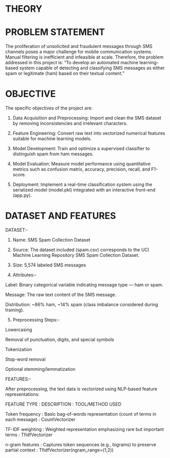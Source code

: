 # THEORY

# PROBLEM STATEMENT

The proliferation of unsolicited and fraudulent messages through SMS channels poses a major challenge for mobile communication systems. Manual filtering is inefficient and infeasible at scale. Therefore, the problem addressed in this project is:
“To develop an automated machine learning-based system capable of detecting and classifying SMS messages as either spam or legitimate (ham) based on their textual content.”

# OBJECTIVE

The specific objectives of the project are:

1) Data Acquisition and Preprocessing: Import and clean the SMS dataset by removing inconsistencies and irrelevant characters.

2) Feature Engineering: Convert raw text into vectorized numerical features suitable for machine learning models.

3) Model Development: Train and optimize a supervised classifier to distinguish spam from ham messages.

4) Model Evaluation: Measure model performance using quantitative metrics such as confusion matrix, accuracy, precision, recall, and F1-score.

5) Deployment: Implement a real-time classification system using the serialized model (model.pkl) integrated with an interactive front-end (app.py).

# DATASET AND FEATURES

DATASET:-

1) Name: SMS Spam Collection Dataset

2) Source: The dataset included (spam.csv) corresponds to the UCI Machine Learning Repository SMS Spam Collection Dataset.

3) Size: 5,574 labeled SMS messages

4) Attributes:-

Label: Binary categorical variable indicating message type — ham or spam.

Message: The raw text content of the SMS message.

Distribution: ~86% ham, ~14% spam (class imbalance considered during training).

5) Preprocessing Steps:-

Lowercasing

Removal of punctuation, digits, and special symbols

Tokenization

Stop-word removal

Optional stemming/lemmatization

FEATURES:-

After preprocessing, the text data is vectorized using NLP-based feature representations:

  FEATURE TYPE    :                        DESCRIPTION                                     :  TOOL/METHOD USED
  
Token frequency   :  Basic bag-of-words representation (count of terms in each message)    :  CountVectorizer

TF-IDF weighting  :  Weighted representation emphasizing rare but important terms          :  TfidfVectorizer

n-gram features   :  Captures token sequences (e.g., bigrams) to preserve partial context  :  TfidfVectorizer(ngram_range=(1,2))
